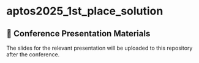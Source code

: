 # aptos2025_1st_place_solution

## 📑 Conference Presentation Materials

The slides for the relevant presentation will be uploaded to this repository after the conference.  

